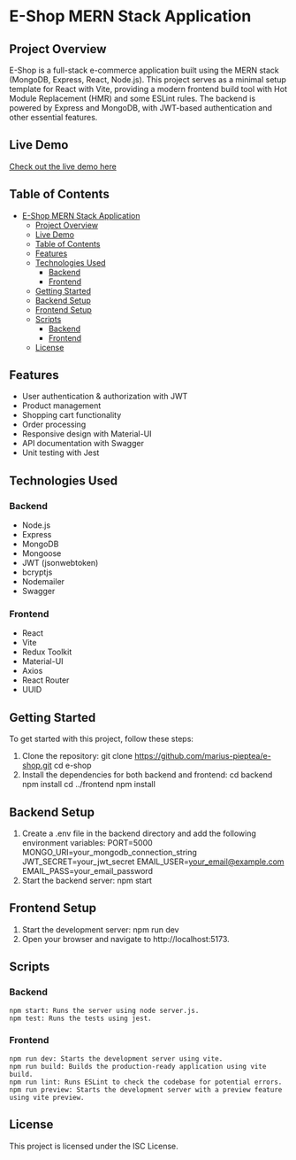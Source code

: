 # E-Shop MERN Stack Application

## Project Overview

E-Shop is a full-stack e-commerce application built using the MERN stack (MongoDB, Express, React, Node.js). This project serves as a minimal setup template for React with Vite, providing a modern frontend build tool with Hot Module Replacement (HMR) and some ESLint rules. The backend is powered by Express and MongoDB, with JWT-based authentication and other essential features.

## Live Demo

[Check out the live demo here](https://mern-e-shop-frontend.vercel.app/)

## Table of Contents

- [E-Shop MERN Stack Application](#e-shop-mern-stack-application)
  - [Project Overview](#project-overview)
  - [Live Demo](#live-demo)
  - [Table of Contents](#table-of-contents)
  - [Features](#features)
  - [Technologies Used](#technologies-used)
    - [Backend](#backend)
    - [Frontend](#frontend)
  - [Getting Started](#getting-started)
  - [Backend Setup](#backend-setup)
  - [Frontend Setup](#frontend-setup)
  - [Scripts](#scripts)
    - [Backend](#backend-1)
    - [Frontend](#frontend-1)
  - [License](#license)

## Features

- User authentication & authorization with JWT
- Product management
- Shopping cart functionality
- Order processing
- Responsive design with Material-UI
- API documentation with Swagger
- Unit testing with Jest

## Technologies Used

### Backend

- Node.js
- Express
- MongoDB
- Mongoose
- JWT (jsonwebtoken)
- bcryptjs
- Nodemailer
- Swagger

### Frontend

- React
- Vite
- Redux Toolkit
- Material-UI
- Axios
- React Router
- UUID

## Getting Started

To get started with this project, follow these steps:

1. Clone the repository:
   git clone https://github.com/marius-pieptea/e-shop.git
   cd e-shop
2. Install the dependencies for both backend and frontend:
    cd backend
    npm install
    cd ../frontend
    npm install

## Backend Setup

1. Create a .env file in the backend directory and add the following environment variables:
    PORT=5000
    MONGO_URI=your_mongodb_connection_string
    JWT_SECRET=your_jwt_secret
    EMAIL_USER=your_email@example.com
    EMAIL_PASS=your_email_password
2. Start the backend server:
    npm start

## Frontend Setup

1. Start the development server:
    npm run dev
2. Open your browser and navigate to http://localhost:5173.

## Scripts

### Backend
    npm start: Runs the server using node server.js.
    npm test: Runs the tests using jest.

### Frontend
    npm run dev: Starts the development server using vite.
    npm run build: Builds the production-ready application using vite build.
    npm run lint: Runs ESLint to check the codebase for potential errors.
    npm run preview: Starts the development server with a preview feature using vite preview.

## License
This project is licensed under the ISC License.
